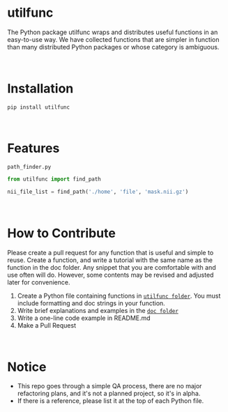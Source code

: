 # utilfunc
The Python package utilfunc wraps and distributes useful functions in an easy-to-use way. We have collected functions that are simpler in function than many distributed Python packages or whose category is ambiguous.

<br>

# Installation
```
pip install utilfunc
```

<br>

# Features
`path_finder.py` <Br>
```python
from utilfunc import find_path

nii_file_list = find_path('./home', 'file', 'mask.nii.gz')
```

<br>

# How to Contribute
Please create a pull request for any function that is useful and simple to reuse. Create a function, and write a tutorial with the same name as the function in the doc folder. Any snippet that you are comfortable with and use often will do. However, some contents may be revised and adjusted later for convenience.

1. Create a Python file containing functions in [`utilfunc folder`](). You must include formatting and doc strings in your function.
2. Write brief explanations and examples in the [`doc folder`]()
3. Write a one-line code example in README.md
5. Make a Pull Request


<br>

# Notice
- This repo goes through a simple QA process, there are no major refactoring plans, and it's not a planned project, so it's in alpha.
- If there is a reference, please list it at the top of each Python file.